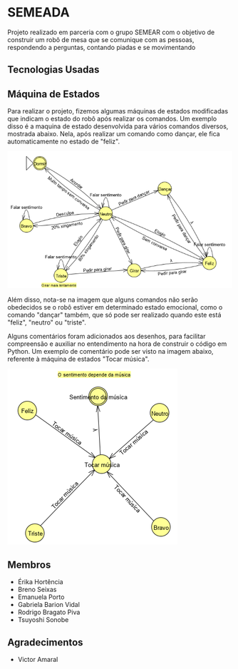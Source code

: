 # SEMEADA
Projeto realizado em parceria com o grupo SEMEAR com o objetivo de construir um robô de mesa que se comunique com as pessoas, respondendo a perguntas, contando piadas e se movimentando

## Tecnologias Usadas

## Máquina de Estados
Para realizar o projeto, fizemos algumas máquinas de estados modificadas que indicam o estado do robô após realizar os comandos.
Um exemplo disso é a maquina de estado desenvolvida para vários comandos diversos, mostrada abaixo. Nela, após realizar um comando como dançar, ele fica automaticamente no estado de "feliz".

![Máquina de Estados - Diversos](https://github.com/ADA-EC/SEMEADA/blob/main/Maquina_Estados/Diversos.png)

Além disso, nota-se na imagem que alguns comandos não serão obedecidos se o robô estiver em determinado estado emocional, como o comando "dançar" também, que só pode ser realizado quando este está "feliz", "neutro" ou "triste".

Alguns comentários foram adicionados aos desenhos, para facilitar compreensão e auxiliar no entendimento na hora de construir o código em Python. Um exemplo de comentário pode ser visto na imagem abaixo, referente à máquina de estados "Tocar música".

![Máquina de Estados - Tocar Música](https://github.com/ADA-EC/SEMEADA/blob/main/Maquina_Estados/Tocar_musica.png)

## Membros
- Érika Hortência
- Breno Seixas
- Emanuela Porto
- Gabriela Barion Vidal
- Rodrigo Bragato Piva
- Tsuyoshi Sonobe

## Agradecimentos
- Victor Amaral
